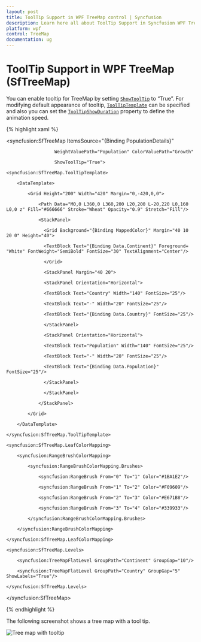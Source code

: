 ```yaml
---
layout: post
title: ToolTip Support in WPF TreeMap control | Syncfusion
description: Learn here all about ToolTip Support in Syncfusion WPF TreeMap (SfTreeMap) control, its elements and more.
platform: wpf
control: TreeMap
documentation: ug
---
```


# ToolTip Support in WPF TreeMap (SfTreeMap)

You can enable tooltip for TreeMap by setting [`ShowToolTip`](https://help.syncfusion.com/cr/wpf/Syncfusion.UI.Xaml.TreeMap.SfTreeMap.html#Syncfusion_UI_Xaml_TreeMap_SfTreeMap_ShowToolTip) to “True”. For modifying default appearance of tooltip, [`ToolTipTemplate`](https://help.syncfusion.com/cr/wpf/Syncfusion.UI.Xaml.TreeMap.SfTreeMap.html#Syncfusion_UI_Xaml_TreeMap_SfTreeMap_ToolTipTemplate) can be specified and also you can set the [`ToolTipShowDuration`](https://help.syncfusion.com/cr/wpf/Syncfusion.UI.Xaml.TreeMap.SfTreeMap.html#Syncfusion_UI_Xaml_TreeMap_SfTreeMap_ToolTipShowDuration) property to define the animation speed.


{% highlight xaml %}

<syncfusion:SfTreeMap ItemsSource="{Binding PopulationDetails}" 

                      WeightValuePath="Population" ColorValuePath="Growth"

                      ShowToolTip="True">

    <syncfusion:SfTreeMap.ToolTipTemplate>

        <DataTemplate>

            <Grid Height="200" Width="420" Margin="0,-420,0,0">

                <Path Data="M0,0 L360,0 L360,200 L20,200 L-20,220 L0,160 L0,0 z" Fill="#666666" Stroke="Wheat" Opacity="0.9" Stretch="Fill"/>

                <StackPanel>

                  <Grid Background="{Binding MappedColor}" Margin="40 10 20 0" Height="40">

                  <TextBlock Text="{Binding Data.Continent}" Foreground= "White" FontWeight="SemiBold" FontSize="30" TextAlignment="Center"/>

                  </Grid>

                  <StackPanel Margin="40 20">

                  <StackPanel Orientation="Horizontal">

                  <TextBlock Text="Country" Width="140" FontSize="25"/>

                  <TextBlock Text="-" Width="20" FontSize="25"/>

                  <TextBlock Text="{Binding Data.Country}" FontSize="25"/>

                  </StackPanel>

                  <StackPanel Orientation="Horizontal">

                  <TextBlock Text="Population" Width="140" FontSize="25"/>

                  <TextBlock Text="-" Width="20" FontSize="25"/>

                  <TextBlock Text="{Binding Data.Population}" FontSize="25"/>

                  </StackPanel>

                  </StackPanel>

                </StackPanel>

            </Grid>

        </DataTemplate>

    </syncfusion:SfTreeMap.ToolTipTemplate>

    <syncfusion:SfTreeMap.LeafColorMapping>

        <syncfusion:RangeBrushColorMapping>

            <syncfusion:RangeBrushColorMapping.Brushes>

                <syncfusion:RangeBrush From="0" To="1" Color="#1BA1E2"/>

                <syncfusion:RangeBrush From="1" To="2" Color="#F09609"/>

                <syncfusion:RangeBrush From="2" To="3" Color="#E671B8"/>

                <syncfusion:RangeBrush From="3" To="4" Color="#339933"/>

            </syncfusion:RangeBrushColorMapping.Brushes>

        </syncfusion:RangeBrushColorMapping>

    </syncfusion:SfTreeMap.LeafColorMapping>

    <syncfusion:SfTreeMap.Levels>

        <syncfusion:TreeMapFlatLevel GroupPath="Continent" GroupGap="10"/>

        <syncfusion:TreeMapFlatLevel GroupPath="Country" GroupGap="5" ShowLabels="True"/>

    </syncfusion:SfTreeMap.Levels>

</syncfusion:SfTreeMap>

{% endhighlight %}



The following screenshot shows a tree map with a tool tip.



![Tree map with tooltip](ToolTip-Support_images/ToolTip-Support_img1.png)



